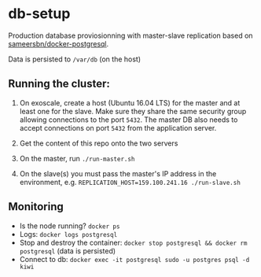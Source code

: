 # db-setup
Production database proviosionning with master-slave replication based on [sameersbn/docker-postgresql](https://github.com/sameersbn/docker-postgresql).

Data is persisted to `/var/db` (on the host)

## Running the cluster:

1. On exoscale, create a host (Ubuntu 16.04 LTS) for the master and at least one for the slave. Make sure they share the same security group allowing connections to the port `5432`. The master DB also needs to accept connections on port `5432` from the application server.

2. Get the content of this repo onto the two servers

3. On the master, run `./run-master.sh`
4. On the slave(s) you must pass the master's IP address in the environment, e.g. `REPLICATION_HOST=159.100.241.16 ./run-slave.sh`

## Monitoring

* Is the node running? `docker ps`
* Logs: `docker logs postgresql`
* Stop and destroy the container: `docker stop postgresql && docker rm postgresql` (data is persisted)
* Connect to db: `docker exec -it postgresql sudo -u postgres psql -d kiwi`
